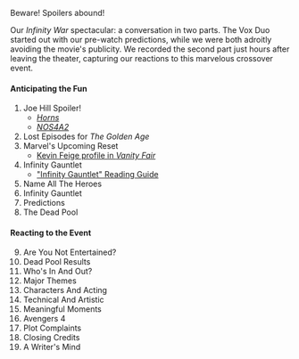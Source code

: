 



Beware! Spoilers abound!

Our *Infinity War* spectacular: a conversation in two parts. The Vox Duo started out with our pre-watch predictions, while we were both adroitly avoiding the movie's publicity. We recorded the second part just hours after leaving the theater, capturing our reactions to this marvelous crossover event.

#### Anticipating the Fun

1. Joe Hill Spoiler!
    * *[Horns](https://www.goodreads.com/book/show/8154171-horns)*
    * *[NOS4A2](https://en.wikipedia.org/wiki/Nosferatu_(word))*
2. Lost Episodes for *The Golden Age*
3. Marvel's Upcoming Reset
    * [Kevin Feige profile in *Vanity Fair*](https://www.vanityfair.com/hollywood/2017/11/marvel-cover-story) 
4. Infinity Gauntlet
    * ["Infinity Gauntlet" Reading Guide](https://www.comicbookherald.com/infinity-gauntlet-graphic-novel-review/)
5. Name All The Heroes
6. Infinity Gauntlet
7. Predictions
8. The Dead Pool

#### Reacting to the Event

9. Are You Not Entertained?
10. Dead Pool Results
11. Who's In And Out?
12. Major Themes
13. Characters And Acting
14. Technical And Artistic
15. Meaningful Moments
16. Avengers 4
17. Plot Complaints
18. Closing Credits
19. A Writer's Mind
